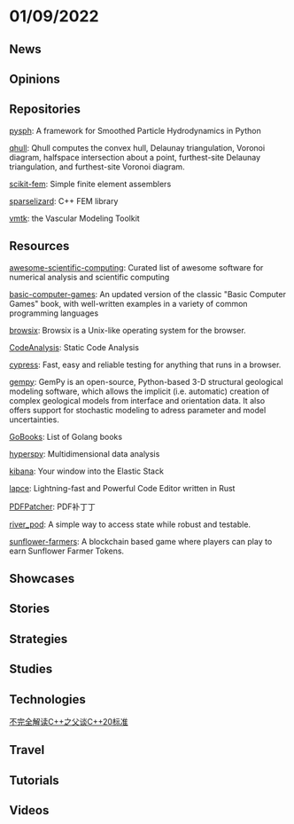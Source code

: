 # 01/09/2022

## News

## Opinions

## Repositories
[pysph](https://github.com/pypr/pysph): A framework for Smoothed Particle Hydrodynamics in Python

[qhull](https://github.com/qhull/qhull): Qhull computes the convex hull, Delaunay triangulation, Voronoi diagram, halfspace intersection about a point, furthest-site Delaunay triangulation, and furthest-site Voronoi diagram.

[scikit-fem](https://github.com/kinnala/scikit-fem): Simple finite element assemblers

[sparselizard](https://github.com/halbux/sparselizard): C++ FEM library

[vmtk](https://github.com/vmtk/vmtk): the Vascular Modeling Toolkit

## Resources
[awesome-scientific-computing](https://github.com/nschloe/awesome-scientific-computing): Curated list of awesome software for numerical analysis and scientific computing

[basic-computer-games](https://github.com/coding-horror/basic-computer-games): An updated version of the classic "Basic Computer Games" book, with well-written examples in a variety of common programming languages

[browsix](https://github.com/plasma-umass/browsix): Browsix is a Unix-like operating system for the browser.

[CodeAnalysis](https://github.com/Tencent/CodeAnalysis): Static Code Analysis

[cypress](https://github.com/cypress-io/cypress): Fast, easy and reliable testing for anything that runs in a browser.

[gempy](https://github.com/cgre-aachen/gempy): GemPy is an open-source, Python-based 3-D structural geological modeling software, which allows the implicit (i.e. automatic) creation of complex geological models from interface and orientation data. It also offers support for stochastic modeling to adress parameter and model uncertainties.

[GoBooks](https://github.com/dariubs/GoBooks): List of Golang books

[hyperspy](https://github.com/hyperspy/hyperspy): Multidimensional data analysis

[kibana](https://github.com/elastic/kibana): Your window into the Elastic Stack

[lapce](https://github.com/lapce/lapce): Lightning-fast and Powerful Code Editor written in Rust

[PDFPatcher](https://github.com/wmjordan/PDFPatcher): PDF补丁丁

[river_pod](https://github.com/rrousselGit/river_pod): A simple way to access state while robust and testable.

[sunflower-farmers](https://github.com/sunflower-farmers/sunflower-farmers): A blockchain based game where players can play to earn Sunflower Farmer Tokens.

## Showcases


## Stories


## Strategies


## Studies

## Technologies
[不完全解读C++之父谈C++20标准](https://juejin.cn/post/6947859497163423751)

## Travel

## Tutorials

## Videos
